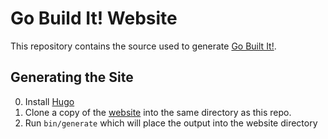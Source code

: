 # Go Build It! Website

This repository contains the source used to generate
[Go Built It!](https://gobuildit.github.io).

## Generating the Site

0. Install [Hugo](https://gohugo.io/)
1. Clone a copy of the
[website](https://github.com/gobuildit/gobuildit.github.io) into the same directory
as this repo.
2. Run `bin/generate` which will place the output into the website directory
